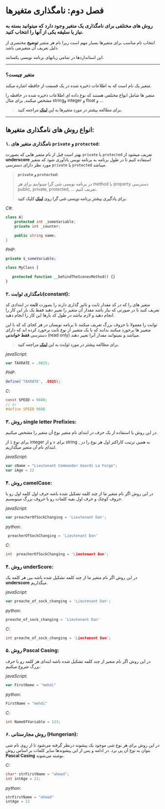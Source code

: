 # فصل دوم: نامگذاری متغیرها

### روش های مختلفی برای نامگذاری یک متغیر وجود دارد که میتوانید بسته به نیاز یا سلیقه یکی از آنها را انتخاب کنید.

انتخاب نام مناسب برای متغیرها بسیار مهم است زیرا نام هر متغیر **توضیح** مختصری از دلیل تعریف آن متغیرمی باشد.

این استانداردها در تمامی زبانهای برنامه نویسی یکسانند.

---------------------

### متغیر چیست؟

متغیر یک نام است که به اطلاعات ذخیره شده در یک قسمت از حافظه اشاره میکند.

متغیر ها شامل انواع مختلفی هستند که نوع داده ای اطلاعات ذخیره شده در حافظه را مشخص میکنند, برای مثال stringو integer و float و ...

> **برای مطالعه بیشتر در مورد متغیرها به این [لینک](https://www.tutorialspoint.com/computer_programming/computer_programming_variables.htm) مراجعه کنید.**

--------------------

## انواع روش های نامگذاری متغیرها:

### ۱. نامگذاری متغیر های `private` و `protected`:

بهتر است قبل از نام متغیر هایی که بصورت `private` یا `protected` تعریف میشود از **underscore** استفاده کنیم تا در طول برنامه به برنامه نویس یادآوری شود که متغیر مورد نظر دارای دسترسی `private` یا `protected`  میباشد.

> **`private` و `protected`:**
>
> در برنامه نویسی شی گرا میتوانیم برای هر method یا property دسترسی public, private, protected, ... تعریف کنیم.
>
> **برای یادگیری بیشتر برنامه نویسی شی گرا روی [لینک](https://en.wikipedia.org/wiki/Object-oriented_programming) کلیک کنید.**

*C#*:

```c#
class A{
    protected int _someVariable;
    private int _counter;
    
    public string name;
}
```



*PHP*:

```php
private $_someVariable;
 
class MyClass {
    
   protected function __behindTheScenesMethod() {}
}
```



### ۲. نامگذاری ثوابت(constant):

متغیر های را که در کد مقدار ثابت و تاثیر گذاری دارند را بصورت **ثابت** در ابتدادی کد تعریف کنید تا در صورتی که نیاز باشد مقدار آن متغیر را تغییر دهید فقط یک بار این کار را انجام دهید و لازم نباشد در طول کد بارها این کار را انجام دهید.

ثوابت را معمولا با حروف بزرگ تعریف میکنند تا برنامه نویسان در هر کجای کد که با این متغییر ها برخورد میکنند بدانند که با یک متغییر از نوع ثابت برخورد کرده اند که دارای دسترسی **فقط خواندنی** (read only) میباشد و نمیتوانند مقدار آنرا تغییر دهند.

> **برای مطالعه بیشتر در مورد ثوابت به این [لینک](https://www.geeksforgeeks.org/constants-in-c/) مراجعه کنید.**

*javaScript*:

```javascript
var TAXRATE = .0825;
```



*PHP*:

```php
define('TAXRATE', .0825);
```



*C*:

```c
const SPEED = 9600;
// or
#define SPEED 9600
```



### ۳. روش single letter Prefixies:

در این روش با استفاده از یک حرف در ابتدای نام متغیر نوع آن متغیر را مشخص میکنیم.

از `i` برای نوع integer و از `s` برای string , به همین ترتیب کاراکتر اول هر نوع را در ابتدای نام آن متغیر میگذاریم.

*javaScript*:

```javascript
var sName = "Lieutenant Commander Geordi La Forge";
var iAge = 22
```



### ۴. روش camelCase:

در این روش اگر نام متغیر ما از چند کلمه تشکیل شده باشه حرف اول کلمه اول رو با حروف کوچک و حرف اول بقیه کلمات رو با حروف بزرگ مینویسیم.

*javaScript*:

```javascript
var preacherOfSockChanging = 'Lieutenant Dan';
```



*python*:

```python
 preacherOfSockChanging = 'Lieutenant Dan'
```



*C*:

```c
int  preacherOfSockChanging = 'Lieutenant Dan';
```



### ۴.  روش underScore:

در این روش اگر نام متغیر ما از چند کلمه تشکیل شده باشه بین هر کلمه یک **underscore** میگذاریم.

*javaScript*:

```javascript
var preache_of_sock_changing = 'Lieutenant Dan';
```



*python*:

```python
preache_of_sock_changing = 'Lieutenant Dan'
```



*C*:

```c
int preache_of_sock_changing = 'Lieutenant Dan';
```



### ۵. روش  **Pascal Casing**:

در این روش اگر نام متعیر از چند کلمه تشکیل شده باشه ابتدای هر کلمه رو با حرف بزرگ شروع میکنیم.

*javaScript*:

```javascript
var FirstName = "mehdi"
```



*python*:

```python
FirstName = "mehdi"
```



*C*:

```c
int NameOfVariable = 123;
```



### ۶. روش مجارستانی (Hungerian):

در این روش برای هر نوع شی موجود یک پیشوند درنظر گرفته می‌شود تا از روی  نام شی بتوان به نوع آن پی برد. در ادامه و پس از این پیشوندها سایر کلمات  بر اساس روش **Pascal Casing** نوشته می‌شوند.

*C*:

```c
char* strFirstName = "ahmad";
int intAge = 22;
```



*python*:

```python
strFirstName = "ahmad"
intAge = 22
```

